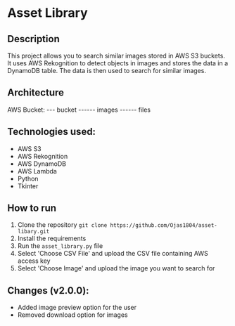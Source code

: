 # Asset Library

## Description
This project allows you to search similar images stored in AWS S3 buckets. It uses AWS Rekognition to detect objects in images and stores the data in a DynamoDB table. The data is then used to search for similar images.

## Architecture
AWS Bucket:
--- bucket
------ images
------ files

## Technologies used:
- AWS S3
- AWS Rekognition
- AWS DynamoDB
- AWS Lambda
- Python
- Tkinter

## How to run
1. Clone the repository `git clone https://github.com/Ojas1804/asset-libary.git`
2. Install the requirements
3. Run the `asset_library.py` file
4. Select 'Choose CSV File' and upload the CSV file containing AWS access key
5. Select 'Choose Image' and upload the image you want to search for

## Changes (v2.0.0):
- Added image preview option for the user
- Removed download option for images
